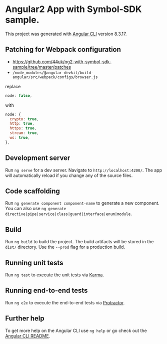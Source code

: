 # Angular2 App with Symbol-SDK sample.

This project was generated with [Angular CLI](https://github.com/angular/angular-cli) version 8.3.17.

## Patching for Webpack configuration

- https://github.com/44uk/ng2-with-symbol-sdk-sample/tree/master/patches
- `/node_modules/@angular-devkit/build-angular/src/webpack/configs/browser.js`

replace

```js
node: false,
```

with

```js
node: {
  crypto: true,
  http: true,
  https: true,
  stream: true,
  ws: true,
},
```

## Development server

Run `ng serve` for a dev server. Navigate to `http://localhost:4200/`. The app will automatically reload if you change any of the source files.

## Code scaffolding

Run `ng generate component component-name` to generate a new component. You can also use `ng generate directive|pipe|service|class|guard|interface|enum|module`.

## Build

Run `ng build` to build the project. The build artifacts will be stored in the `dist/` directory. Use the `--prod` flag for a production build.

## Running unit tests

Run `ng test` to execute the unit tests via [Karma](https://karma-runner.github.io).

## Running end-to-end tests

Run `ng e2e` to execute the end-to-end tests via [Protractor](http://www.protractortest.org/).

## Further help

To get more help on the Angular CLI use `ng help` or go check out the [Angular CLI README](https://github.com/angular/angular-cli/blob/master/README.md).
